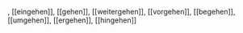 , [[eingehen]], [[gehen]], [[weitergehen]], [[vorgehen]], [[begehen]], [[umgehen]], [[ergehen]], [[hingehen]]